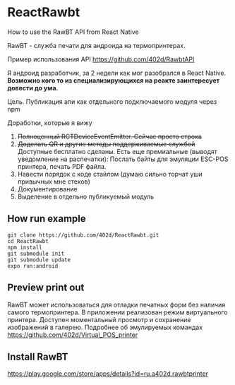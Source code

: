 # ReactRawbt
How to use the RawBT API from React Native

RawBT - служба печати для андроида на термопринтерах. 

Пример использования API https://github.com/402d/RawbtAPI

Я андроид разработчик, за 2 недели как мог разобрался в React Native. 
**Возможно кого то из специализирующихся на реакте заинтересует довести до ума.** 

Цель. 
Публикация апи как отдельного подключаемого модуля через npm

Доработки, которые я вижу
1. <strike>Полноценный RCTDeviceEventEmitter. Сейчас просто строка</strike>
2. <strike>Доделать QR и другие методы поддерживаемые службой</strike> Доступные бесплатно сделаны. Есть еще премиальные (выводят уведомление на распечатки): Послать байты для эмуляции ESC-POS принтера, печать PDF файла.  
3. Навести порядок с коде стайлом (думаю сильно торчат уши привычных мне стеков)
4. Документирование
5. Выделение в отдельно публикуемый модуль


## How run example
```
git clone https://github.com/402d/ReactRawbt.git
cd ReactRawbt
npm install
git submodule init
git submodule update
expo run:android
```


## Preview print out
RawBT может использоваться для отладки печатных форм без наличия самого термопринтера. 
В приложении реализован режим виртуального принтера. 
Доступен моментальный просмотр и сохранение изображений в галерею. 
Подробнее об эмулируемых командах
https://github.com/402d/Virtual_POS_printer


## Install RawBT
https://play.google.com/store/apps/details?id=ru.a402d.rawbtprinter

